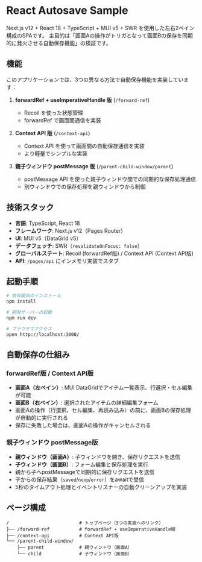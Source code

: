 # React Autosave Sample

Next.js v12 + React 18 + TypeScript + MUI v5 + SWR を使用した左右2ペイン構成のSPAです。
主目的は「画面Aの操作がトリガとなって画面Bの保存を同期的に発火させる自動保存機能」の検証です。

## 機能

このアプリケーションでは、3つの異なる方法で自動保存機能を実装しています：

1. **forwardRef + useImperativeHandle 版** (`/forward-ref`)
   - Recoil を使った状態管理
   - forwardRef で画面間通信を実装

2. **Context API 版** (`/context-api`)  
   - Context API を使って画面間の自動保存通信を実装
   - より軽量でシンプルな実装

3. **親子ウィンドウ postMessage 版** (`/parent-child-window/parent`)
   - postMessage API を使った親子ウィンドウ間での同期的な保存処理通信
   - 別ウィンドウでの保存処理を親ウィンドウから制御

## 技術スタック

- **言語**: TypeScript, React 18
- **フレームワーク**: Next.js v12（Pages Router）
- **UI**: MUI v5（DataGrid v5）
- **データフェッチ**: SWR（`revalidateOnFocus: false`）
- **グローバルステート**: Recoil (forwardRef版) / Context API (Context API版)
- **API**: `/pages/api` にインメモリ実装でスタブ

## 起動手順

```bash
# 依存関係のインストール
npm install

# 開発サーバーの起動
npm run dev

# ブラウザでアクセス
open http://localhost:3000/
```

## 自動保存の仕組み

### forwardRef版 / Context API版
- **画面A（左ペイン）**: MUI DataGridでアイテム一覧表示、行選択・セル編集が可能
- **画面B（右ペイン）**: 選択されたアイテムの詳細編集フォーム
- 画面Aの操作（行選択、セル編集、再読み込み）の前に、画面Bの保存処理が自動的に実行される
- 保存に失敗した場合は、画面Aの操作がキャンセルされる

### 親子ウィンドウ postMessage版
- **親ウィンドウ（画面A）**: 子ウィンドウを開き、保存リクエストを送信
- **子ウィンドウ（画面B）**: フォーム編集と保存処理を実行
- 親から子へpostMessageで同期的に保存リクエストを送信
- 子からの保存結果（`saved`/`noop`/`error`）をawaitで受信
- 5秒のタイムアウト処理とイベントリスナーの自動クリーンアップを実装

## ページ構成

```
/                          # トップページ（3つの実装へのリンク）
├── /forward-ref           # forwardRef + useImperativeHandle版
├── /context-api           # Context API版  
└── /parent-child-window/
    ├── parent             # 親ウィンドウ（画面A）
    └── child              # 子ウィンドウ（画面B）
```